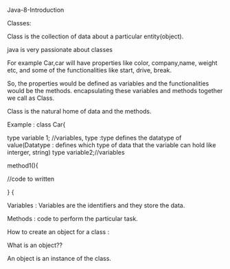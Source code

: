 Java-8-Introduction

Classes:

Class is the collection of data about a particular entity(object).

java is very passionate about classes

For example Car,car will have properties like color, company,name, weight etc, and some of the functionalities like start, drive, break.

So, the properties would be defined as variables and the functionalities would be the methods. encapsulating these variables and methods together we call as Class.

Class is the natural home of data and the methods.

Example : 
class Car{

type variable 1; //variables, type :type defines the datatype of value(Datatype : defines which type of data that the variable can hold like interger, string)
type variable2;//variables

method1(){

//code to written

}
{

Variables : Variables are the identifiers and they store the data.

Methods : code to perform the particular task.

How to create an object for a class :

What is an object??

An object is an instance of the class.

